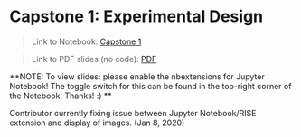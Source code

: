 # Capstone 1: Experimental Design

> Link to Notebook: [Capstone 1](https://github.com/andheartsjaz/capstone_1/blob/master/capstone_presentation.ipynb)

> Link to PDF slides (no code): [PDF](https://github.com/andheartsjaz/capstone_1/blob/master/capstone_presentation_pdf.pdf)

**NOTE: To view slides: please enable the nbextensions for Jupyter Notebook! The toggle switch for this can be found in the top-right corner of the Notebook. Thanks! :) **

Contributor currently fixing issue between Jupyter Notebook/RISE extension and display of images. (Jan 8, 2020)
